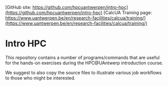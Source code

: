 [GitHub site: https://github.com/hpcuantwerpen/intro-hpc](https://github.com/hpcuantwerpen/intro-hpc)
[CalcUA Training page: https://www.uantwerpen.be/en/research-facilities/calcua/training/](https://www.uantwerpen.be/en/research-facilities/calcua/training/)

# Intro HPC

This repository contains a number of programs/commands that are useful for the
hands-on exercises during the HPC@UAntwerp introduction course.

We suggest to also copy the source files to illustrate various job workflows
to those who might be interested.
